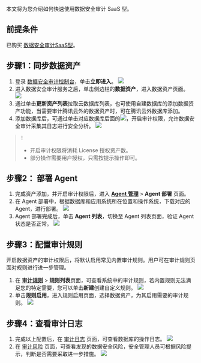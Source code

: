 本文将为您介绍如何快速使用数据安全审计 SaaS 型。

## 前提条件
已购买 [数据安全审计SaaS型](https://cloud.tencent.com/document/product/856/64697)。


## 步骤1：同步数据资产
1. 登录 [数据安全审计控制台](https://console.cloud.tencent.com/dsgc/dsaudit)，单击**立即进入**。
![](https://qcloudimg.tencent-cloud.cn/raw/8d656cb1a704ecdf9d3f54f261a8a10b.png)
2. 进入数据安全审计服务之后，单击侧边栏的**数据资产**，进入数据资产页面。
![](https://qcloudimg.tencent-cloud.cn/raw/27538fc6aee98035c7b50271629e2ad5.png)
3. 通过单击**更新资产列表**拉取云数据库列表，也可使用自建数据库的添加数据资产功能，当需要审计腾讯云外的数据资产时，可在腾讯云外数据库添加。
4. 添加数据库后，可通过单击对应数据库后面的![](https://qcloudimg.tencent-cloud.cn/raw/d3638827e13e926286f7fee006ba8801.png)，开启审计权限，允许数据安全审计采集其日志进行安全分析。
![](https://qcloudimg.tencent-cloud.cn/raw/25c6f99d220838987396d63a2cba817e.png)
>!
>- 开启审计权限将消耗 License 授权资产数。
>- 部分操作需要用户授权，只需按提示操作即可。


## 步骤2： 部署 Agent
1. 完成资产添加，并开启审计权限后，进入 **[Agent 管理](https://console.cloud.tencent.com/dsaudit/agent)** > **Agent 部署** 页面。
2. 在 Agent 部署中，根据数据库和应用系统所在位置和操作系统，下载对应的 Agent，进行部署。
![](https://qcloudimg.tencent-cloud.cn/raw/333abd80a706801a67c413f7f0f19c05.png)
3. Agent 部署完成后，单击 **Agent 列表**，切换至 Agent 列表页面，验证 Agent 状态是否正常。
![](https://qcloudimg.tencent-cloud.cn/raw/f4ed7aed266a3922a135202265523c49.png)

## 步骤3：配置审计规则
开启数据资产的审计权限后，将默认启用常见内置审计规则。用户可在审计规则页面对规则进行进一步管理。
1. 在 **[审计规则](https://console.cloud.tencent.com/dsaudit/rule)** > **规则列表**页面，可查看系统中的审计规则，若内置规则无法满足您的特定需要，您可以单击**新建**创建自定义规则。
![](https://qcloudimg.tencent-cloud.cn/raw/e0cef05f6f25ef6b459ffc8b8852b686.png)
2. 单击**规则启用**，进入规则启用页面，选择数据资产，为其启用需要的审计规则。
![](https://qcloudimg.tencent-cloud.cn/raw/687f99e3660e9b752f6df035959185bd.png)


## 步骤4：查看审计日志
1. 完成以上配置后，在 [审计日志](https://console.cloud.tencent.com/dsaudit/log) 页面，可查看数据库的操作日志。
![](https://qcloudimg.tencent-cloud.cn/raw/c6f1c81b03ce6dc1c578ab73f5ef8092.png)
2. 在 [审计风险](https://console.cloud.tencent.com/dsaudit/risk) 页面，可查看发现的数据安全风险，安全管理人员可根据风险提示，判断是否需要采取进一步措施。
![](https://qcloudimg.tencent-cloud.cn/raw/da645dd09e966ab8cf92c28642710545.png)
